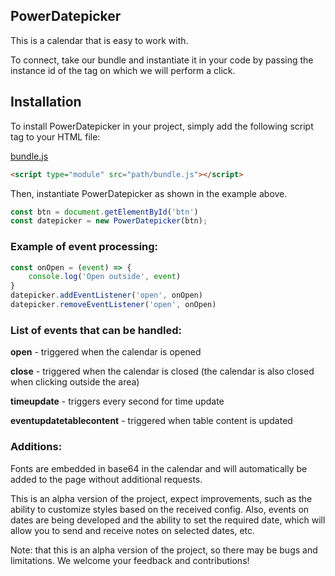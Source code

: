 ## PowerDatepicker

This is a calendar that is easy to work with.

To connect, take our bundle and instantiate it in your code by passing the instance id of the tag on which we will perform a click.

## Installation
To install PowerDatepicker in your project, simply add the following script tag to your HTML file:

[bundle.js](https://github.com/And1Ray/calendar/blob/master/dist/bundle.js)
```html
<script type="module" src="path/bundle.js"></script>
```

Then, instantiate PowerDatepicker as shown in the example above.

```javascript
const btn = document.getElementById('btn')
const datepicker = new PowerDatepicker(btn);
```

### Example of event processing:
```javascript
const onOpen = (event) => {
    console.log('Open outside', event)
}
datepicker.addEventListener('open', onOpen)
datepicker.removeEventListener('open', onOpen)
```

### List of events that can be handled:

**open** - triggered when the calendar is opened

**close** - triggered when the calendar is closed (the calendar is also closed when clicking outside the area)

**timeupdate** - triggers every second for time update

**eventupdatetablecontent** - triggered when table content is updated

### Additions:

Fonts are embedded in base64 in the calendar and will automatically be added to the page without additional requests.

This is an alpha version of the project, expect improvements, such as the ability to customize styles based on the received config. Also, events on dates are being developed and the ability to set the required date, which will allow you to send and receive notes on selected dates, etc.



Note: that this is an alpha version of the project, so there may be bugs and limitations. We welcome your feedback and contributions!